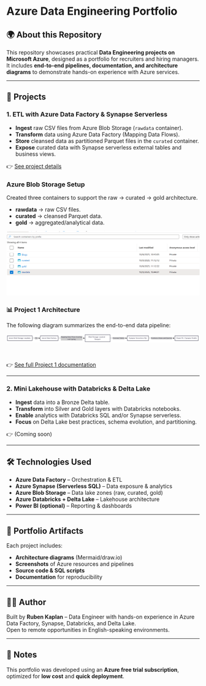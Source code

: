 # Azure Data Engineering Portfolio

## 🌍 About this Repository
This repository showcases practical **Data Engineering projects on Microsoft Azure**, designed as a portfolio for recruiters and hiring managers.  
It includes **end-to-end pipelines, documentation, and architecture diagrams** to demonstrate hands-on experience with Azure services.

---

## 🚀 Projects

### 1. ETL with Azure Data Factory & Synapse Serverless
- **Ingest** raw CSV files from Azure Blob Storage (`rawdata` container).  
- **Transform** data using Azure Data Factory (Mapping Data Flows).  
- **Store** cleansed data as partitioned Parquet files in the `curated` container.  
- **Expose** curated data with Synapse serverless external tables and business views.  

👉 [See project details](project1-adf-synapse/docs/README.md)


### Azure Blob Storage Setup
Created three containers to support the raw → curated → gold architecture.
- **rawdata** → raw CSV files.  
- **curated** → cleansed Parquet data.  
- **gold** → aggregated/analytical data.

  
![Storage Containers](project1-adf-synapse/images/containers.png)

### 📊 Project 1 Architecture

The following diagram summarizes the end-to-end data pipeline:
<br>
  
![Project 1 Architecture](project1-adf-synapse/images/project1_architecture.png)

<br>
  
👉 [See full Project 1 documentation](project1-adf-synapse/docs/README.md)

---

### 2. Mini Lakehouse with Databricks & Delta Lake
- **Ingest** data into a Bronze Delta table.  
- **Transform** into Silver and Gold layers with Databricks notebooks.  
- **Enable** analytics with Databricks SQL and/or Synapse serverless.  
- **Focus** on Delta Lake best practices, schema evolution, and partitioning.  

👉 (Coming soon)

---

## 🛠️ Technologies Used
- **Azure Data Factory** – Orchestration & ETL  
- **Azure Synapse (Serverless SQL)** – Data exposure & analytics  
- **Azure Blob Storage** – Data lake zones (raw, curated, gold)  
- **Azure Databricks + Delta Lake** – Lakehouse architecture  
- **Power BI (optional)** – Reporting & dashboards  

---

## 📸 Portfolio Artifacts
Each project includes:
- **Architecture diagrams** (Mermaid/draw.io)  
- **Screenshots** of Azure resources and pipelines  
- **Source code & SQL scripts**  
- **Documentation** for reproducibility  

---

## 👨‍💻 Author
Built by **Ruben Kaplan** – Data Engineer with hands-on experience in Azure Data Factory, Synapse, Databricks, and Delta Lake.  
Open to remote opportunities in English-speaking environments.  

---

## 📌 Notes
This portfolio was developed using an **Azure free trial subscription**, optimized for **low cost** and **quick deployment**.  
